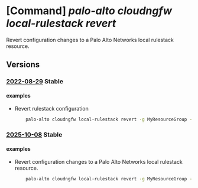 # [Command] _palo-alto cloudngfw local-rulestack revert_

Revert configuration changes to a Palo Alto Networks local rulestack resource.

## Versions

### [2022-08-29](/Resources/mgmt-plane/L3N1YnNjcmlwdGlvbnMve30vcmVzb3VyY2Vncm91cHMve30vcHJvdmlkZXJzL3BhbG9hbHRvbmV0d29ya3MuY2xvdWRuZ2Z3L2xvY2FscnVsZXN0YWNrcy97fS9yZXZlcnQ=/2022-08-29.xml) **Stable**

<!-- mgmt-plane /subscriptions/{}/resourcegroups/{}/providers/paloaltonetworks.cloudngfw/localrulestacks/{}/revert 2022-08-29 -->

#### examples

- Revert rulestack configuration
    ```bash
        palo-alto cloudngfw local-rulestack revert -g MyResourceGroup -n MyLocalRulestacks
    ```

### [2025-10-08](/Resources/mgmt-plane/L3N1YnNjcmlwdGlvbnMve30vcmVzb3VyY2Vncm91cHMve30vcHJvdmlkZXJzL3BhbG9hbHRvbmV0d29ya3MuY2xvdWRuZ2Z3L2xvY2FscnVsZXN0YWNrcy97fS9yZXZlcnQ=/2025-10-08.xml) **Stable**

<!-- mgmt-plane /subscriptions/{}/resourcegroups/{}/providers/paloaltonetworks.cloudngfw/localrulestacks/{}/revert 2025-10-08 -->

#### examples

- Revert configuration changes to a Palo Alto Networks local rulestack resource.
    ```bash
        palo-alto cloudngfw local-rulestack revert -g MyResourceGroup -n MyLocalRulestacks
    ```
